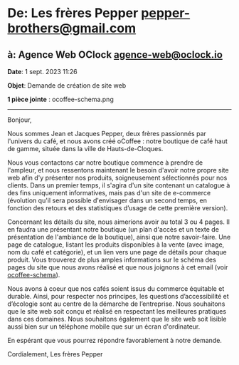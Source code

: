 # De: Les frères Pepper <pepper-brothers@gmail.com>

## à: Agence Web OClock <agence-web@oclock.io>

**Date**: 1 sept. 2023 11:26

**Objet**: Demande de création de site web

**1 pièce jointe** : ocoffee-schema.png

---

Bonjour,

Nous sommes Jean et Jacques Pepper, deux frères passionnés par l'univers du café, et nous avons créé oCoffee : notre boutique de café haut de gamme, située dans la ville de Hauts-de-Cloques.

Nous vous contactons car notre boutique commence à prendre de l'ampleur, et nous ressentons maintenant le besoin d'avoir notre propre site web afin d'y présenter nos produits, soigneusement sélectionnés pour nos clients. Dans un premier temps, il s'agira d'un site contenant un catalogue à des fins uniquement informatives, mais pas d'un site de e-commerce (évolution qu'il sera possible d'envisager dans un second temps, en fonction des retours et des statistiques d’usage de cette première version).

Concernant les détails du site, nous aimerions avoir au total 3 ou 4 pages. Il en faudra une présentant notre boutique (un plan d'accès et un texte de présentation de l'ambiance de la boutique), ainsi que notre savoir-faire. Une page de catalogue, listant les produits disponibles à la vente (avec image, nom du café et catégorie), et un lien vers une page de détails pour chaque produit. Vous trouverez de plus amples informations sur le schéma des pages du site que nous avons réalisé et que nous joignons à cet email (voir [ocoffee-schema](./04.ocoffee-schema.png)).

Nous avons à coeur que nos cafés soient issus du commerce équitable et durable. Ainsi, pour respecter nos principes, les questions d’accessibilité et d’écologie sont au centre de la démarche de l’entreprise. Nous souhaitons que le site web soit conçu et réalisé en respectant les meilleures pratiques dans ces domaines. Nous souhaitons également que le site web soit lisible aussi bien sur un téléphone mobile que sur un écran d'ordinateur.

En espérant que vous pourrez répondre favorablement à notre demande.

Cordialement,
Les frères Pepper
